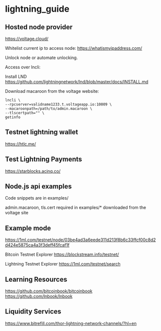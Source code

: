 # lightning_guide

## Hosted node provider
https://voltage.cloud/

Whitelist current ip to access node:
https://whatismyipaddress.com/

Unlock node or automate unlocking.

Access over lncli:

Install LND https://github.com/lightningnetwork/lnd/blob/master/docs/INSTALL.md

Download macaroon from the voltage website:

    lncli \
    --rpcserver=validname1233.t.voltageapp.io:10009 \
    --macaroonpath=/path/to/admin.macaroon \
    --tlscertpath="" \
    getinfo

## Testnet lightning wallet
https://htlc.me/

## Test Lightning Payments
https://starblocks.acinq.co/

## Node.js api examples
Code snippets are in examples/

admin.macaroon, tls.cert required in examples/* downloaded from the voltage site


## Example mode
https://1ml.com/testnet/node/03be4ad3a6eede311d213f8b6c33ffcf00c8d2d424e5875ca4a3f3deff45fcaf1f

Bitcoin Testnet Explorer
https://blockstream.info/testnet/

Lightning Testnet Explorer
https://1ml.com/testnet/search


## Learning Resources
https://github.com/bitcoinbook/bitcoinbook
https://github.com/lnbook/lnbook

## Liquidity Services
https://www.bitrefill.com/thor-lightning-network-channels/?hl=en
